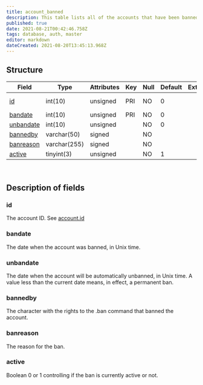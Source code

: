 ```yaml
---
title: account_banned
description: This table lists all of the accounts that have been banned along with the date when (or if) the ban will expire.
published: true
date: 2021-08-21T00:42:46.758Z
tags: database, auth, master
editor: markdown
dateCreated: 2021-08-20T13:45:13.968Z
---
```


## Structure

| Field | Type | Attributes | Key | Null | Default | Extra | Comment |
|---|---|---|---|---|---|---|---|
[id](#id) | int(10) | unsigned | PRI | NO | 0 |  | Account id |
[bandate](#bandate) | int(10) | unsigned | PRI | NO | 0 |  |  |
[unbandate](#unbandate) | int(10) | unsigned |  | NO | 0 |  |  |
[bannedby](#bannedby) | varchar(50) | signed |  | NO |  |  |  |
[banreason](#banreason) | varchar(255) | signed |  | NO |  |  |  |
[active](#active) | tinyint(3) | unsigned |  | NO | 1 |  |  |

&nbsp;
## Description of fields

### id   
The account ID. See [account.id](/database/master/auth/account#id)
&nbsp;
    
### bandate  
The date when the account was banned, in Unix time.
&nbsp;

### unbandate
The date when the account will be automatically unbanned, in Unix time. A value less than the current date means, in effect, a permanent ban.
&nbsp;

### bannedby 
The character with the rights to the .ban command that banned the account.
&nbsp;

### banreason
The reason for the ban.
&nbsp;

### active   
Boolean 0 or 1 controlling if the ban is currently active or not.
&nbsp;
